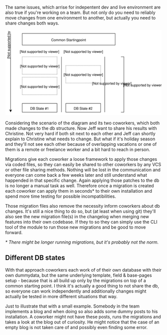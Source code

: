 The same issues, which arrise for indepentent dev and live environment are also true if you're working on a team. But not only do you need to reliably move changes from one environment to another, but actually you need to share changes both ways.

![Collaboration Diagram](images/collab_diagram.svg)

Considering the scenario of the diagram and its two coworkers, which both made changes to the db structure. Now Jeff want to share his results with Christine. Not very hard if both sit next to each other and Jeff can shortly explain to Christine what needs to change. But what if it's holiday season and they'll not see each other because of overlapping vacations or one of them is a remote or freelance worker and a bit hard to reach in person.

Migrations give each coworker a loose framework to apply those changes via coded files, so they can easily be shared to other coworkers by any VCS or other file sharing methods. Nothing will be lost in the communication and everyone can come back a few weeks later and still understand what happended in that specific change. Again applying those patches to the db is no longer a manual task as well. Therefore once a migration is created each coworker can apply them in seconds* to their own installation and spend more time testing for possible incompatibilities.

Those migration files also remove the necessity inform coworkers about db changes. It's still a nice thing to do so, but (at least when using git) they'll also see the new migration file(s) in the changelog when merging new features into their own codebase. If they to so they can simply use the CLI tool of the module to run those new migrations and be good to move forward.

*\* There might be longer running migrations, but it's probably not the norm.*

## Different DB states

With that approach coworkers each work of of their own database with their own dummydata, but the same underlying template, field & base-pages setup - because that is all build up only by the migrations on top of a common starting point. I think it's actually a good thing to not share the db, so everyone can work independently and additionally changes might actually be tested in more different situations that way. 

Just to illustrate that with a small example. Somebody in the team implements a blog and when doing so also adds some dummy posts to his installation. A coworker might not have these posts, runs the migrations and takes a look at the blog out of curiosity. He might notice that the case of an empty blog is not taken care of and possibly even finding some error.